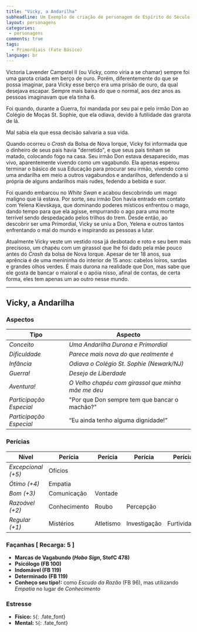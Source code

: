```yaml
---
title: "Vicky, a Andarilha"
subheadline: Um Exemplo de criação de personagem de Espírito do Século, usando meu cenário pessoal Primordiais
layout: personagens
categories:
 - personagens
comments: true
tags:
  - Primordiais (Fate Básico)
language: br
---
```




Victoria Lavender Campstel II (ou Vicky, como viria a se chamar) sempre foi uma garota criada em berço de ouro. Porém, diferentemente do que se possa imaginar, para Vicky esse berço era uma prisão de ouro, da qual desejava escapar. Sempre mais baixa do que o normal, aos dez anos as pessoas imaginavam que ela tinha 6. 

Foi quando, durante a Guerra, foi mandada por seu pai e pelo irmão Don ao Colégio de Moças St. Sophie, que ela odiava, devido à futilidade das grarota de lá.  

Mal sabia ela que essa decisão salvaria a sua vida.  

Quando ocorreu o _Crash_ da Bolsa de Nova Iorque, Vicky foi informada que o dinheiro de seus pais havia "derretido", e que seus pais tinham se matado, colocando fogo na casa. Seu irmão Don estava desaparecido, mas vivo, aparentemente vivendo como um vagabundo. Ela apenas esperou terminar o básico de sua Educação para procurar seu irmão, vivendo como uma andarilha em meio a outros vagabundos e andarilhos, defendendo a si própria de alguns andarilhos mais rudes, fedendo a bebida e suor.  

Foi quando embarcou no _White Swan_ e acabou descobrindo um mago maligno que lá estava. Por sorte, seu irmão Don havia entrado em contato com Yelena Kievskaya, que dominando poderes místicos enfrentou o mago, dando tempo para que ela agisse, empurrando o ago para uma morte terrível sendo despedaçado pelos trilhos do trem. Desde então, ao descobrir ser uma Primordial, Vicky se uniu a Don, Yelena e outros tantos enfrentando o mal do mundo e inspirando as pessoas a lutar.  

Atualmente Vicky veste um vestido rosa já desbotado e roto e seu bem mais precisoso, um chapéu com um girassol que lhe foi dado pela mãe pouco antes do _Crash_ da bolsa de Nova Iorque. Apesar de ter 18 anos, sua aprência é de uma menininha do interior de 15 anos: cabelos loiros, sardas e grandes olhos verdes. É mais durona na realidade que Don, mas sabe que ele gosta de bancar o maioral e o apóia nisso, afinal de contas, de certa forma, eles tem apenas um ao outro nesse mundo.  

---

## Vicky, a Andarilha  

### Aspectos

| **Tipo** | **Aspecto** |
|-|-|
| _Conceito_ | _Uma Andarilha Durona e Primordial_ |
| _Dificuldade_ | _Parece mais nova do que realmente é_ |
| _Infância_ |  _Odiava o Colégio St. Sophie (Newark/NJ)_ |
| _Guerra!_ | _Desejo de Liberdade_ |
| _Aventura!_ | _O Velho chapéu com girassol que minha mãe me deu_ |
| _Participação Especial_ | "Por que Don sempre tem que bancar o machão?" |
| _Participação Especial_ | “Eu ainda tenho alguma dignidade!” |

### Perícias


| **Nível** | **Perícia** | **Perícia** | **Perícia** | **Perícia** |
|-|-|-|-|-|
| _Excepcional (+5)_ | Ofícios | | | |
| _Ótimo (+4)_ | Empatia  | | | |
| _Bom (+3)_ | Comunicação | Vontade | | |
| _Razoável (+2)_ | Conhecimento | Roubo | Percepção | |
| _Regular (+1)_ | Mistérios | Atletismo | Investigação | Furtividade |


### Façanhas [ Recarga: 5 ]

+ **Marcas de Vagabundo (_Hobo Sign_, StofC 478)**
+ **Psicólogo (FB 100)**
+ **Indomável (FB 119)**
+ **Determinado (FB 119)**
+ **Conheço seu tipo!:** como _Escudo da Razão_ (FB 96), mas utilizando _Empatia_ no lugar de _Conhecimento_

### Estresse

+ **Físico:** `5`{: .fate_font}
+ **Mental:** `5`{: .fate_font}
